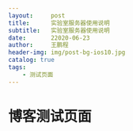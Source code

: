 ```yaml
---
layout:     post
title:      实验室服务器使用说明
subtitle:   实验室服务器使用说明
date:       22020-06-23
author:     王鹏程
header-img: img/post-bg-ios10.jpg
catalog: true
tags:
    - 测试页面
---
```


# 博客测试页面
